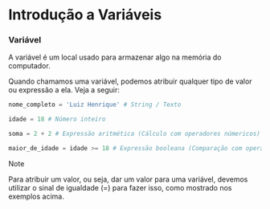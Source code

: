 # Introdução a Variáveis

### Variável
A variável é um local usado para armazenar algo na memória do computador. 

Quando chamamos uma variável, podemos atribuir qualquer tipo de valor ou expressão a ela. Veja a seguir:

```python
nome_completo = 'Luiz Henrique' # String / Texto

idade = 18 # Número inteiro

soma = 2 + 2 # Expressão aritmética (Cálculo com operadores númericos)

maior_de_idade = idade >= 18 # Expressão booleana (Comparação com operadores relacionais)
```

> [!NOTE]
> Para atribuir um valor, ou seja, dar um valor para uma variável, devemos utilizar o sinal de igualdade (=) para fazer isso, como mostrado nos exemplos acima.

